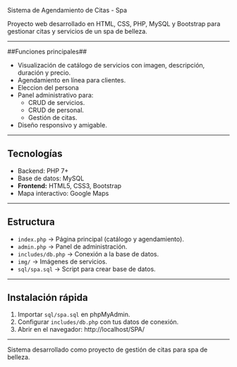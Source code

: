 Sistema de Agendamiento de Citas - Spa

Proyecto web desarrollado en HTML, CSS, PHP, MySQL y Bootstrap para gestionar citas y servicios de un spa de belleza.

---

##Funciones principales##
- Visualización de catálogo de servicios con imagen, descripción, duración y precio.
- Agendamiento en línea para clientes.
- Eleccion del persona
- Panel administrativo para:
  - CRUD de servicios.
  - CRUD de personal.
  - Gestión de citas.
- Diseño responsivo y amigable.

---

## Tecnologías
- Backend: PHP 7+
- Base de datos: MySQL
- **Frontend:** HTML5, CSS3, Bootstrap
- Mapa interactivo: Google Maps

---

## Estructura
- `index.php` → Página principal (catálogo y agendamiento).
- `admin.php` → Panel de administración.
- `includes/db.php` → Conexión a la base de datos.
- `img/` → Imágenes de servicios.
- `sql/spa.sql` → Script para crear base de datos.

---

## Instalación rápida
1. Importar `sql/spa.sql` en phpMyAdmin.
2. Configurar `includes/db.php` con tus datos de conexión.
3. Abrir en el navegador:
http://localhost/SPA/

---

 
Sistema desarrollado como proyecto de gestión de citas para spa de belleza.
